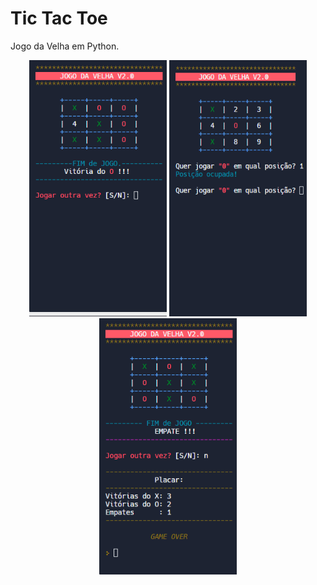 # Tic Tac Toe
 Jogo da Velha em Python.

<div align="center">
  <img src="preview1.png" width="220px" height="410px">
  <img src="preview2.png" width="220px" height="410px">
  <img src="preview3.png" width="220px" height="410px">
</div>
